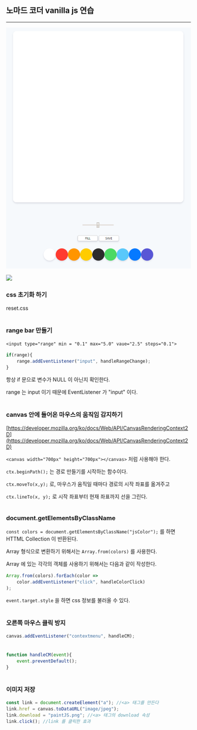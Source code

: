 ## 노마드 코더 vanilla js 연습

---

![demo.png](demo.png)

<image src="demo.png">

### css 초기화 하기

reset.css

# 

### range bar 만들기

`<input type="range" min = "0.1" max="5.0" vaue="2.5" steps="0.1">`

```js
if(range){
    range.addEventListener("input", handleRangeChange);
}
```

항상 if 문으로 변수가 NULL 이 아닌지 확인한다.

range 는 input 이기 때문에 EventListener 가 "input" 이다.

# 

### canvas 안에 들어온 마우스의 움직임 감지하기

[https://developer.mozilla.org/ko/docs/Web/API/CanvasRenderingContext2D](https://developer.mozilla.org/ko/docs/Web/API/CanvasRenderingContext2D)

`<canvas width="700px" height="700px"></canvas>` 처럼 사용해야 한다.

`ctx.beginPath();` 는 경로 만들기를 시작하는 함수이다. 

`ctx.moveTo(x,y);` 로, 마우스가 움직일 때마다 경로의 시작 좌표를 옮겨주고

`ctx.lineTo(x, y);` 로 시작 좌표부터 현재 좌표까지 선을 그린다.


# 

### document.getElementsByClassName

`const colors = document.getElementsByClassName("jsColor");` 를 하면 HTTML Collection 이 반환된다.

Array 형식으로 변환하기 위해서는 `Array.from(colors)` 를 사용한다.

Array 에 있는 각각의 객체를 사용하기 위해서는 다음과 같이 작성한다.

```js 
Array.from(colors).forEach(color => 
    color.addEventListener("click", handleColorClick)
); 
```

`event.target.style` 을 하면 css 정보를 불러올 수 있다.

# 

### 오른쪽 마우스 클릭 방지

```js
canvas.addEventListener("contextmenu", handleCM);


function handleCM(event){
    event.preventDefault();
}
```

# 

### 이미지 저장

```js
const link = document.createElement("a"); //<a> 태그를 만든다
link.href = canvas.toDataURL("image/jpeg");
link.download = "paintJS.png"; //<a> 태그의 download 속성
link.click(); //link 를 클릭한 효과
```